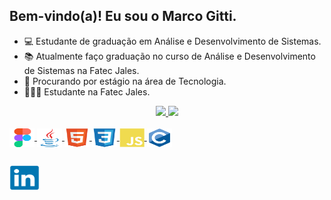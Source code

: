 ## Bem-vindo(a)! Eu sou o Marco Gitti.

- 💻 Estudante de graduação em Análise e Desenvolvimento de Sistemas.
- 📚 Atualmente faço graduação no curso de Análise e Desenvolvimento de Sistemas na Fatec Jales.
- 🔎 Procurando por estágio na área de Tecnologia.
- 👨🏻‍💻 Estudante na Fatec Jales.

<div align="center">
  <a href="https://github.com/marcogitti/">
  <img height="165em" src="https://github-readme-stats.vercel.app/api?username=marcogitti&show_icons=true&theme=dark&include_all_commits=true&count_private=true"/>
  <img height="165em" src="https://github-readme-stats.vercel.app/api/top-langs/?username=marcogitti&layout=compact&langs_count=7&theme=dark"/>
</div>

<div style="display: inline_block"><br>
  <img align="center" alt="Figma Logo" height="30" width="40" src="https://raw.githubusercontent.com/devicons/devicon/master/icons/figma/figma-original.svg">
  <img align="center" alt="Java logo" height="30" width="40" src="https://raw.githubusercontent.com/devicons/devicon/master/icons/java/java-original.svg">
  <img align="center" alt="HTML logo" height="30" width="40" src="https://raw.githubusercontent.com/devicons/devicon/master/icons/html5/html5-original.svg">
  <img align="center" alt="CSS logo" height="30" width="40" src="https://raw.githubusercontent.com/devicons/devicon/master/icons/css3/css3-original.svg">
  <img align="center" alt="JS logo" height="30" width="40" src="https://raw.githubusercontent.com/devicons/devicon/master/icons/javascript/javascript-plain.svg">
  <img align="center" alt="CSharp logo" height="30" width="40" src="https://raw.githubusercontent.com/devicons/devicon/master/icons/c/c-original.svg">
</div>

##
 
<div> 
  <a href="https://br.linkedin.com/in/marco-gitti" target="_blank"><img src="https://raw.githubusercontent.com/devicons/devicon/master/icons/linkedin/linkedin-original.svg" height="40" width="48"></a>  
</div>
